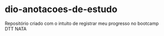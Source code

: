 # dio-anotacoes-de-estudo
Repositório criado com o intuito de registrar meu progresso no bootcamp DTT NATA

